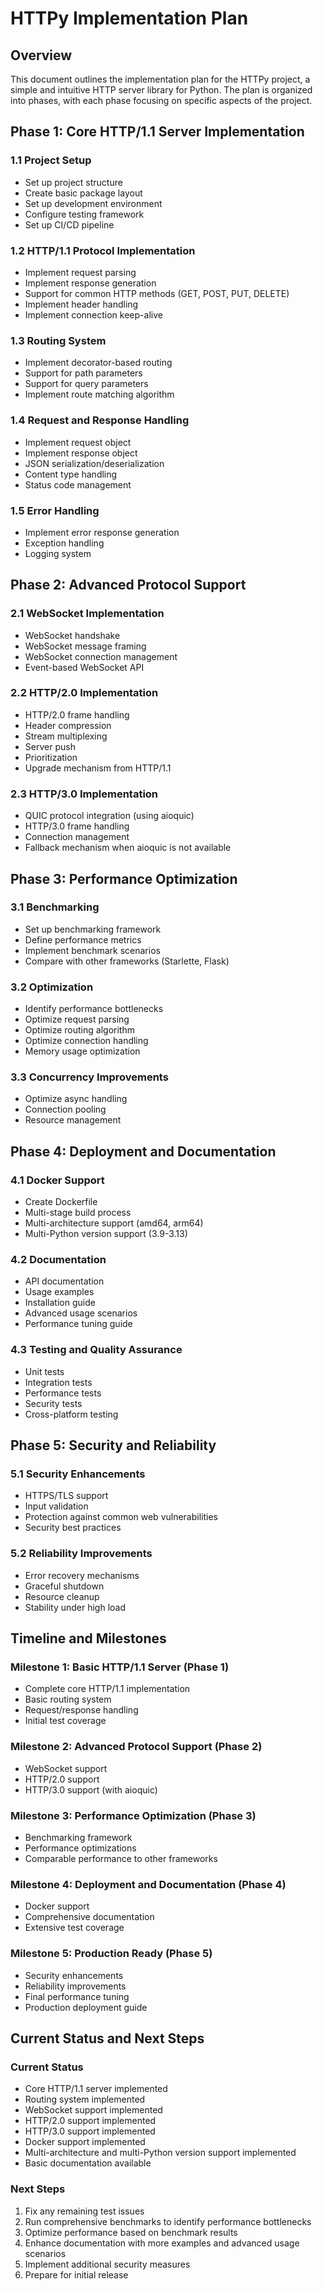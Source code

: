 # HTTPy Implementation Plan

## Overview
This document outlines the implementation plan for the HTTPy project, a simple and intuitive HTTP server library for Python. The plan is organized into phases, with each phase focusing on specific aspects of the project.

## Phase 1: Core HTTP/1.1 Server Implementation

### 1.1 Project Setup
- Set up project structure
- Create basic package layout
- Set up development environment
- Configure testing framework
- Set up CI/CD pipeline

### 1.2 HTTP/1.1 Protocol Implementation
- Implement request parsing
- Implement response generation
- Support for common HTTP methods (GET, POST, PUT, DELETE)
- Implement header handling
- Implement connection keep-alive

### 1.3 Routing System
- Implement decorator-based routing
- Support for path parameters
- Support for query parameters
- Implement route matching algorithm

### 1.4 Request and Response Handling
- Implement request object
- Implement response object
- JSON serialization/deserialization
- Content type handling
- Status code management

### 1.5 Error Handling
- Implement error response generation
- Exception handling
- Logging system

## Phase 2: Advanced Protocol Support

### 2.1 WebSocket Implementation
- WebSocket handshake
- WebSocket message framing
- WebSocket connection management
- Event-based WebSocket API

### 2.2 HTTP/2.0 Implementation
- HTTP/2.0 frame handling
- Header compression
- Stream multiplexing
- Server push
- Prioritization
- Upgrade mechanism from HTTP/1.1

### 2.3 HTTP/3.0 Implementation
- QUIC protocol integration (using aioquic)
- HTTP/3.0 frame handling
- Connection management
- Fallback mechanism when aioquic is not available

## Phase 3: Performance Optimization

### 3.1 Benchmarking
- Set up benchmarking framework
- Define performance metrics
- Implement benchmark scenarios
- Compare with other frameworks (Starlette, Flask)

### 3.2 Optimization
- Identify performance bottlenecks
- Optimize request parsing
- Optimize routing algorithm
- Optimize connection handling
- Memory usage optimization

### 3.3 Concurrency Improvements
- Optimize async handling
- Connection pooling
- Resource management

## Phase 4: Deployment and Documentation

### 4.1 Docker Support
- Create Dockerfile
- Multi-stage build process
- Multi-architecture support (amd64, arm64)
- Multi-Python version support (3.9-3.13)

### 4.2 Documentation
- API documentation
- Usage examples
- Installation guide
- Advanced usage scenarios
- Performance tuning guide

### 4.3 Testing and Quality Assurance
- Unit tests
- Integration tests
- Performance tests
- Security tests
- Cross-platform testing

## Phase 5: Security and Reliability

### 5.1 Security Enhancements
- HTTPS/TLS support
- Input validation
- Protection against common web vulnerabilities
- Security best practices

### 5.2 Reliability Improvements
- Error recovery mechanisms
- Graceful shutdown
- Resource cleanup
- Stability under high load

## Timeline and Milestones

### Milestone 1: Basic HTTP/1.1 Server (Phase 1)
- Complete core HTTP/1.1 implementation
- Basic routing system
- Request/response handling
- Initial test coverage

### Milestone 2: Advanced Protocol Support (Phase 2)
- WebSocket support
- HTTP/2.0 support
- HTTP/3.0 support (with aioquic)

### Milestone 3: Performance Optimization (Phase 3)
- Benchmarking framework
- Performance optimizations
- Comparable performance to other frameworks

### Milestone 4: Deployment and Documentation (Phase 4)
- Docker support
- Comprehensive documentation
- Extensive test coverage

### Milestone 5: Production Ready (Phase 5)
- Security enhancements
- Reliability improvements
- Final performance tuning
- Production deployment guide

## Current Status and Next Steps

### Current Status
- Core HTTP/1.1 server implemented
- Routing system implemented
- WebSocket support implemented
- HTTP/2.0 support implemented
- HTTP/3.0 support implemented
- Docker support implemented
- Multi-architecture and multi-Python version support implemented
- Basic documentation available

### Next Steps
1. Fix any remaining test issues
2. Run comprehensive benchmarks to identify performance bottlenecks
3. Optimize performance based on benchmark results
4. Enhance documentation with more examples and advanced usage scenarios
5. Implement additional security measures
6. Prepare for initial release